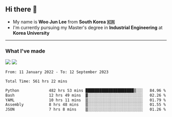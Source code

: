 ## Hi there 👋

- My name is **Woo Jun Lee** from **South Korea 🇰🇷**
- I'm currently pursuing my Master's degree in **Industrial Engineering** at **Korea University**

---

### What I've made

<a href="https://share.streamlit.io/tomtom1103/kuiai_hackathon_2022/main/JL_app.py"><img src="https://img.shields.io/badge/Journey Lee-161B22?style=for-the-badge&logo=streamlit&logoColor=FF4B4B"/></a> <a href="https://jeon-100.github.io/Dangzang/"><img src="https://img.shields.io/badge/당신을 위한 장학금, 당장!-161B22?style=for-the-badge&logo=react&logoColor=#61DAFB"/></a>

<!--START_SECTION:waka-->

```txt
From: 11 January 2022 - To: 12 September 2023

Total Time: 561 hrs 22 mins

Python             482 hrs 53 mins █████████████████████▒░░░   84.96 %
Bash               12 hrs 49 mins  ▓░░░░░░░░░░░░░░░░░░░░░░░░   02.26 %
YAML               10 hrs 11 mins  ▒░░░░░░░░░░░░░░░░░░░░░░░░   01.79 %
Assembly           8 hrs 48 mins   ▒░░░░░░░░░░░░░░░░░░░░░░░░   01.55 %
JSON               7 hrs 8 mins    ▒░░░░░░░░░░░░░░░░░░░░░░░░   01.26 %
```

<!--END_SECTION:waka-->
